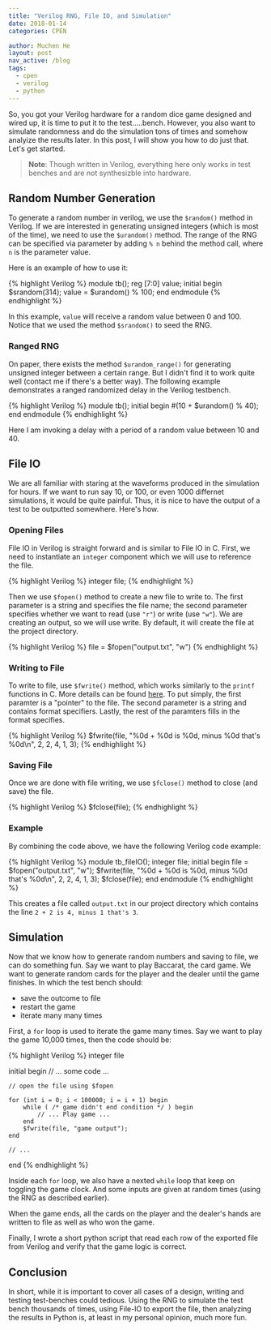 ```yaml
---
title: "Verilog RNG, File IO, and Simulation"
date: 2018-01-14
categories: CPEN

author: Muchen He
layout: post
nav_active: /blog
tags:
  - cpen
  - verilog
  - python
---
```


<!-- This is how to add TOC -->
<!-- - Random Number Generation
    - Ranged RNG
- File IO
    - Opening Files
    - Writing to File
    - Saving File
    - Example
- Simulation
- Conclusion
{:toc} -->

So, you got your Verilog hardware for a random dice game designed and wired up, it is time to put it to the test.....bench. However, you also want to simulate randomness and do the simulation tons of times and somehow analyize the results later. In this post, I will show you how to do just that. Let's get started.

<!-- excerpt -->

> **Note**: Though written in Verilog, everything here only works in test benches and are not synthesizble into hardware.

## Random Number Generation

To generate a random number in verilog, we use the `$random()` method in Verilog. If we are interested in generating unsigned integers (which is most of the time), we need to use the `$urandom()` method. The range of the RNG can be specified via parameter by adding `% n` behind the method call, where `n` is the parameter value.

Here is an example of how to use it:

{% highlight Verilog %}
module tb();
    reg [7:0] value;
    initial begin
        $srandom(314);
        value = $urandom() % 100;
    end
endmodule
{% endhighlight %}

In this example, `value` will receive a random value between 0 and 100. Notice that we used the method `$srandom()` to seed the RNG. 

### Ranged RNG

On paper, there exists the method `$urandom_range()` for generating unsigned integer between a certain range. But I didn't find it to work quite well (contact me if there's a better way). The following example demonstrates a ranged randomized delay in the Verilog testbench.

{% highlight Verilog %}
module tb();
    initial begin
        #(10 + $urandom() % 40);
    end
endmodule
{% endhighlight %}

Here I am invoking a delay with a period of a random value between 10 and 40.

## File IO

We are all familiar with staring at the waveforms produced in the simulation for hours. If we want to run say 10, or 100, or even 1000 differnet simulations, it would be quite painful. Thus, it is nice to have the output of a test to be outputted somewhere. Here's how.

### Opening Files

File IO in Verilog is straight forward and is similar to File IO in C. First, we need to instantiate an `integer` component which we will use to reference the file. 

{% highlight Verilog %}
integer file;
{% endhighlight %}

Then we use `$fopen()` method to create a new file to write to. The first parameter is a string and specifies the file name; the second parameter specifies whether we want to read (use `"r"`) or write (use `"w"`). We are creating an output, so we will use write. By default, it will create the file at the project directory.

{% highlight Verilog %}
file = $fopen("output.txt", "w")
{% endhighlight %}

### Writing to File

To write to file, use `$fwrite()` method, which works similarly to the `printf` functions in C. More details can be found [here](https://www.csee.umbc.edu/portal/help/VHDL/verilog/system.html). To put simply, the first paramter is a "pointer" to the file. The second parameter is a string and contains format specifiers. Lastly, the rest of the paramters fills in the format specifies.

{% highlight Verilog %}
$fwrite(file, "%0d + %0d is %0d, minus %0d that's %0d\n", 2, 2, 4, 1, 3);
{% endhighlight %}

### Saving File

Once we are done with file writing, we use `$fclose()` method to close (and save) the file.

{% highlight Verilog %}
$fclose(file);
{% endhighlight %}

### Example

By combining the code above, we have the following Verilog code example:

{% highlight Verilog %}
module tb_fileIO();
    integer file;
    initial begin
        file = $fopen("output.txt", "w");
        $fwrite(file, "%0d + %0d is %0d, minus %0d that's %0d\n", 2, 2, 4, 1, 3);
        $fclose(file);
    end
endmodule
{% endhighlight %}

This creates a file called `output.txt` in our project directory which contains the line `2 + 2 is 4, minus 1 that's 3`.

## Simulation

Now that we know how to generate random numbers and saving to file, we can do something fun. Say we want to play Baccarat, the card game. We want to generate random cards for the player and the dealer until the game finishes. In which the test bench should:

- save the outcome to file
- restart the game
- iterate many many times

First, a `for` loop is used to iterate the game many times. Say we want to play the game 10,000 times, then the code should be:

{% highlight Verilog %}
integer file

initial begin
    // ... some code ...
    
    // open the file using $fopen
    
    for (int i = 0; i < 100000; i = i + 1) begin
        while ( /* game didn't end condition */ ) begin
            // ... Play game ...
        end
        $fwrite(file, "game output");
    end

    // ...
end
{% endhighlight %}

Inside each `for` loop, we also have a nexted `while` loop that keep on toggling the game clock. And some inputs are given at random times (using the RNG as described earlier). 

When the game ends, all the cards on the player and the dealer's hands are written to file as well as who won the game.

Finally, I wrote a short python script that read each row of the exported file from Verilog and verify that the game logic is correct.

## Conclusion

In short, while it is important to cover all cases of a design, writing and testing test-benches could tedious. Using the RNG to simulate the test bench thousands of times, using File-IO to export the file, then analyzing the results in Python is, at least in my personal opinion, much more fun.
